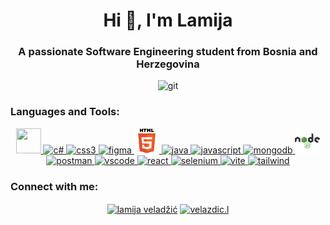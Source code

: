 <h1 align="center">Hi 👋, I'm Lamija</h1>
<h3 align="center">A passionate Software Engineering student from Bosnia and Herzegovina</h3>

<div align="center">
  <img src="https://github.com/LamijaVeladzic/LamijaVeladzic/assets/133516093/23ce279c-d37f-470d-b8bd-39fc5d448eb4" alt="git" />
</div>

<h3 align="left">Languages and Tools:</h3>
<p align="center"> <a href="https://www.w3schools.com/cpp/" target="_blank"> <img src="https://github.com/LamijaVeladzic/LamijaVeladzic/assets/133516093/aa927941-5011-4886-b2c4-56f0cd8d093e" width="40" height="40"/> </a> <a href="https://www.w3schools.com/cs/" target="_blank"> <img src="https://github.com/LamijaVeladzic/LamijaVeladzic/assets/133516093/112782b6-b87f-4609-a09e-565dd7e3b585" alt="c#" width="40" height="40"/> </a> <a href="https://github.com/LamijaVeladzic/LamijaVeladzic/assets/133516093/f898d39f-6f2e-4800-b794-ce85730e3795" target="_blank" rel="noreferrer"> <img src="https://github.com/LamijaVeladzic/LamijaVeladzic/assets/133516093/edd643e4-f211-4a90-9882-bde083dd819e" alt="css3" width="40" height="40"/> </a> <a href="https://www.figma.com/" target="_blank" rel="noreferrer"> <img src="https://www.vectorlogo.zone/logos/figma/figma-icon.svg" alt="figma" width="40" height="40"/> </a> <a href="https://www.w3.org/html/" target="_blank" rel="noreferrer"> <img src="https://raw.githubusercontent.com/devicons/devicon/master/icons/html5/html5-original-wordmark.svg" alt="html5" width="40" height="40"/> </a> <a href="https://www.java.com" target="_blank" rel="noreferrer"> <img src="https://github.com/LamijaVeladzic/LamijaVeladzic/assets/133516093/c3fec19b-a443-4f8c-a517-d420298cb176" alt="java" width="40" height="40"/> </a> <a href="https://developer.mozilla.org/en-US/docs/Web/JavaScript" target="_blank" rel="noreferrer"> <img src="https://github.com/LamijaVeladzic/LamijaVeladzic/assets/133516093/0a70ed8a-a240-4f75-8042-7a48d26075db" alt="javascript" width="40" height="40"/> </a> <a href="https://www.mongodb.com/" target="_blank" rel="noreferrer"> <img src="https://github.com/LamijaVeladzic/LamijaVeladzic/assets/133516093/679e38c8-0ed3-4184-aaeb-2aa2b512aac4" alt="mongodb" width="40" height="40"/> </a> <a href="https://nodejs.org" target="_blank" rel="noreferrer"> <img src="https://raw.githubusercontent.com/devicons/devicon/master/icons/nodejs/nodejs-original-wordmark.svg" alt="nodejs" width="40" height="40"/> </a> <a href="https://postman.com" target="_blank" rel="noreferrer"> <img src="https://github.com/LamijaVeladzic/LamijaVeladzic/assets/133516093/590c3ac8-1623-41ab-9026-35ea2723e3a2" alt="postman" width="40" height="40"/> </a> <a href="https://code.visualstudio.com/" target="_blank" rel="noreferrer"> <img src="https://github.com/LamijaVeladzic/LamijaVeladzic/assets/133516093/56ece9ee-c0b4-4f7f-958f-5f75e91c4e5c" alt="vscode" width="40" height="40"/> </a> <a href="https://reactjs.org/" target="_blank" rel="noreferrer"> <img src="https://github.com/LamijaVeladzic/LamijaVeladzic/assets/133516093/848879d8-887a-4997-821b-8c77c9f31ef8" alt="react" width="40" height="40"/> </a> <a href="https://www.selenium.dev" target="_blank" rel="noreferrer"> <img src="https://github.com/LamijaVeladzic/LamijaVeladzic/assets/133516093/d0b6ca28-bdba-45a0-9306-05a3378c9ae0" alt="selenium" width="40" height="40"/> </a> <a href="https://vitejs.dev/" target="_blank" rel="noreferrer"> <img src="https://github.com/LamijaVeladzic/LamijaVeladzic/assets/133516093/7c03b917-f53d-418b-b3c6-159f281f5dac" alt="vite" width="40" height="40"/> </a> <a href="https://tailwindcss.com/" target="_blank" rel="noreferrer"> <img src="https://github.com/LamijaVeladzic/LamijaVeladzic/assets/133516093/e7057dd0-b2fa-4fd4-9598-23b4fed9f17c" alt="tailwind" width="40" height="40"/> </a> </p>

<h3 align="left">Connect with me:</h3>
<p align="center">
<a href="https://www.linkedin.com/in/lamija-velad%C5%BEi%C4%87-a4b17b257/" target="blank"><img align="center" src="https://github.com/LamijaVeladzic/LamijaVeladzic/assets/133516093/6a31be03-be27-420a-9427-ead544edd3c6" alt="lamija veladžić" height="40" width="40" /></a>
<a href="https://www.instagram.com/veladzic.l/" target="blank"><img align="center" src="https://github.com/LamijaVeladzic/LamijaVeladzic/assets/133516093/6b802c70-aead-4899-8d40-2b87b083b65f" alt="velazdic.l" height="40" width="40" /></a>
</p>
